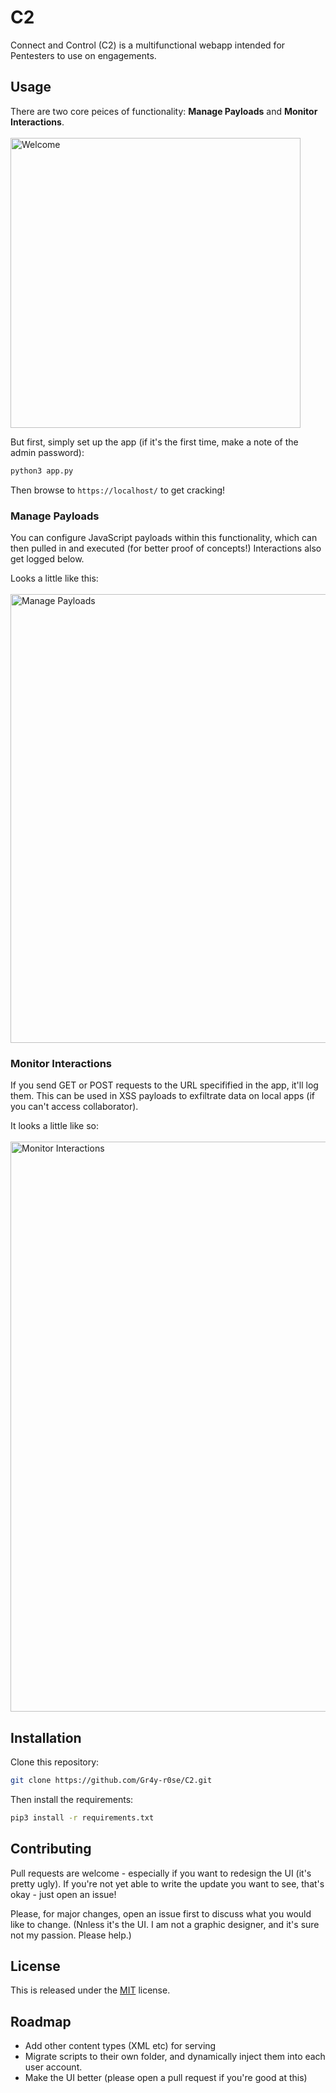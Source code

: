 # C2

Connect and Control (C2) is a multifunctional webapp intended for Pentesters to use on engagements. 

## Usage

There are two core peices of functionality: **Manage Payloads** and **Monitor Interactions**.
</br></br>
<img width="464" alt="Welcome" src="https://github.com/Gr4y-r0se/C2/assets/59868499/cf3d57e4-2c13-40ea-bf2d-640ce176a440">

But first, simply set up the app (if it's the first time, make a note of the admin password):
```bash
python3 app.py
```

Then browse to `https://localhost/` to get cracking!

### Manage Payloads

You can configure JavaScript payloads within this functionality, which can then pulled in and executed (for better proof of concepts!)
Interactions also get logged below.

Looks a little like this:</br></br>
<img width="718" alt="Manage Payloads" src="https://github.com/Gr4y-r0se/C2/assets/59868499/0c5d6397-9f51-445d-ac0f-9c6c4e942841">


### Monitor Interactions

If you send GET or POST requests to the URL specifified in the app, it'll log them. 
This can be used in XSS payloads to exfiltrate data on local apps (if you can't access collaborator).

It looks a little like so:</br></br>
<img width="912" alt="Monitor Interactions" src="https://github.com/Gr4y-r0se/C2/assets/59868499/ea3b847b-fe21-4320-b45f-1c964e45f177">


## Installation

Clone this repository:

```bash
git clone https://github.com/Gr4y-r0se/C2.git
```

Then install the requirements:
```bash
pip3 install -r requirements.txt
```

## Contributing

Pull requests are welcome - especially if you want to redesign the UI (it's pretty ugly). 
If you're not yet able to write the update you want to see, that's okay - just open an issue!

Please, for major changes, open an issue first to discuss what you would like to change.
(Nnless it's the UI. I am not a graphic designer, and it's sure not my passion. Please help.)

## License

This is released under the [MIT](https://choosealicense.com/licenses/mit/) license. 

## Roadmap

 - Add other content types (XML etc) for serving
 - Migrate scripts to their own folder, and dynamically inject them into each user account.
 - Make the UI better (please open a pull request if you're good at this)
